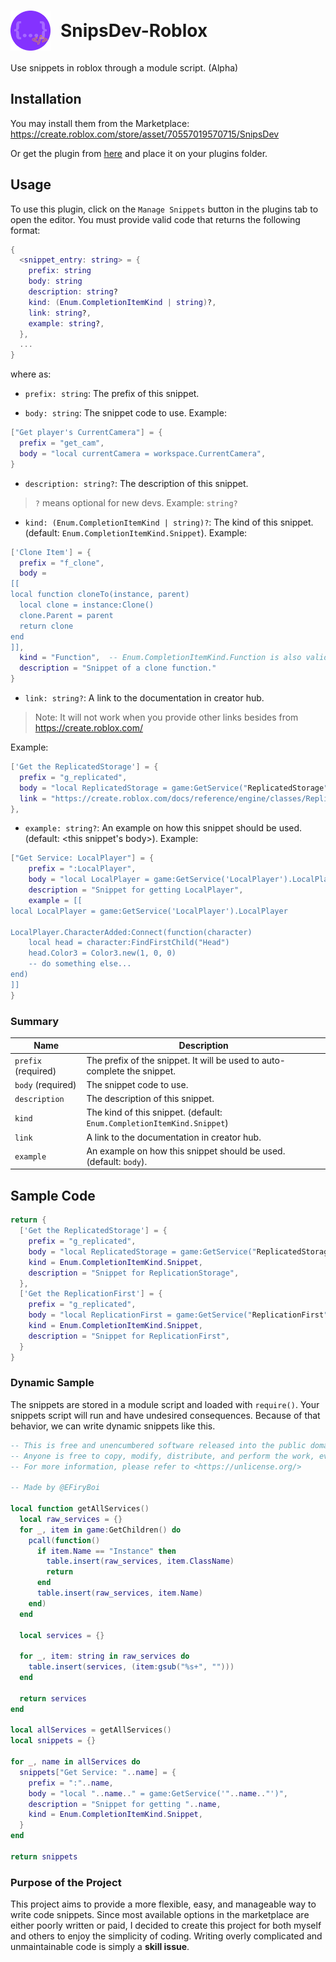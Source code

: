 <!-- Html tags in md? -->
# <div style="display: flex; align-items: center"><img src="https://github.com/Bioterm64/SnipsDev-Roblox/blob/main/source/assets/logo.png?raw=true" height="64" style="margin-right: 1rem"><span>SnipsDev-Roblox</span></div>

Use snippets in roblox through a module script. (Alpha)

## Installation
You may install them from the Marketplace: 
https://create.roblox.com/store/asset/70557019570715/SnipsDev

Or get the plugin from [here](/source/) and place it on your plugins folder.

## Usage
To use this plugin, click on the `Manage Snippets` button in the plugins tab to open the editor. You must provide valid code that returns the following format:

```lua
{
  <snippet_entry: string> = {
    prefix: string
    body: string
    description: string?
    kind: (Enum.CompletionItemKind | string)?,
    link: string?,
    example: string?,
  },
  ...
}
```
where as:
- `prefix: string`: The prefix of this snippet.

- `body: string`: The snippet code to use. Example:
```lua
["Get player's CurrentCamera"] = {
  prefix = "get_cam",
  body = "local currentCamera = workspace.CurrentCamera",
}
```

- `description: string?`: The description of this snippet.
> `?` means optional for new devs. Example: `string?`

- `kind: (Enum.CompletionItemKind | string)?`: The kind of this snippet. (default: `Enum.CompletionItemKind.Snippet`). Example:
```lua
['Clone Item'] = {
  prefix = "f_clone",
  body =
[[
local function cloneTo(instance, parent)
  local clone = instance:Clone()
  clone.Parent = parent
  return clone
end
]],
  kind = "Function",  -- Enum.CompletionItemKind.Function is also valid
  description = "Snippet of a clone function."
}
```

- `link: string?`: A link to the documentation in creator hub.
> Note: It will not work when you provide other links besides from https://create.roblox.com/

Example:
```lua
['Get the ReplicatedStorage'] = {
  prefix = "g_replicated",
  body = "local ReplicatedStorage = game:GetService("ReplicatedStorage")",
  link = "https://create.roblox.com/docs/reference/engine/classes/ReplicatedStorage",
},
```

- `example: string?`: An example on how this snippet should be used. (default: <this snippet's body>).
Example: 
```lua
["Get Service: LocalPlayer"] = {
	prefix = ":LocalPlayer",
	body = "local LocalPlayer = game:GetService('LocalPlayer').LocalPlayer",
	description = "Snippet for getting LocalPlayer",
	example = [[
local LocalPlayer = game:GetService('LocalPlayer').LocalPlayer

LocalPlayer.CharacterAdded:Connect(function(character)
	local head = character:FindFirstChild("Head")
	head.Color3 = Color3.new(1, 0, 0)
	-- do something else...
end)
]]
}
```

### Summary
| Name | Description |
| ---- | ----------- |
| `prefix` (required) | The prefix of the snippet. It will be used to auto-complete the snippet. |
| `body` (required) | The snippet code to use. |
| `description` | The description of this snippet. |
| `kind` | The kind of this snippet. (default: `Enum.CompletionItemKind.Snippet`) |
| `link` | A link to the documentation in creator hub. |
| `example` | An example on how this snippet should be used. (default: `body`). 

## Sample Code
```lua
return {
  ['Get the ReplicatedStorage'] = {
    prefix = "g_replicated",
    body = "local ReplicatedStorage = game:GetService("ReplicatedStorage")",
    kind = Enum.CompletionItemKind.Snippet,
    description = "Snippet for ReplicationStorage",
  },
  ['Get the ReplicationFirst'] = {
    prefix = "g_replicated",
    body = "local ReplicationFirst = game:GetService("ReplicationFirst")",
    kind = Enum.CompletionItemKind.Snippet,
    description = "Snippet for ReplicationFirst",
  }
}
```

### Dynamic Sample
The snippets are stored in a module script and loaded with `require()`. Your snippets script will run and have undesired consequences. Because of that behavior, we can write dynamic snippets like this.
```lua
-- This is free and unencumbered software released into the public domain.
-- Anyone is free to copy, modify, distribute, and perform the work, even for commercial purposes, without asking permission.
-- For more information, please refer to <https://unlicense.org/>

-- Made by @EFiryBoi

local function getAllServices()
  local raw_services = {}
  for _, item in game:GetChildren() do
    pcall(function()
      if item.Name == "Instance" then 
        table.insert(raw_services, item.ClassName) 
        return
      end
      table.insert(raw_services, item.Name)
    end)
  end
  
  local services = {}
  
  for _, item: string in raw_services do
    table.insert(services, (item:gsub("%s+", "")))
  end
  
  return services
end

local allServices = getAllServices()
local snippets = {}

for _, name in allServices do
  snippets["Get Service: "..name] = {
    prefix = ":"..name,
    body = "local "..name.." = game:GetService('"..name.."')",
    description = "Snippet for getting "..name,
    kind = Enum.CompletionItemKind.Snippet,
  }
end

return snippets
```

### Purpose of the Project
This project aims to provide a more flexible, easy, and manageable way to write code snippets. Since most available options in the marketplace are either poorly written or paid, I decided to create this project for both myself and others to enjoy the simplicity of coding. Writing overly complicated and unmaintainable code is simply a **skill issue**.
